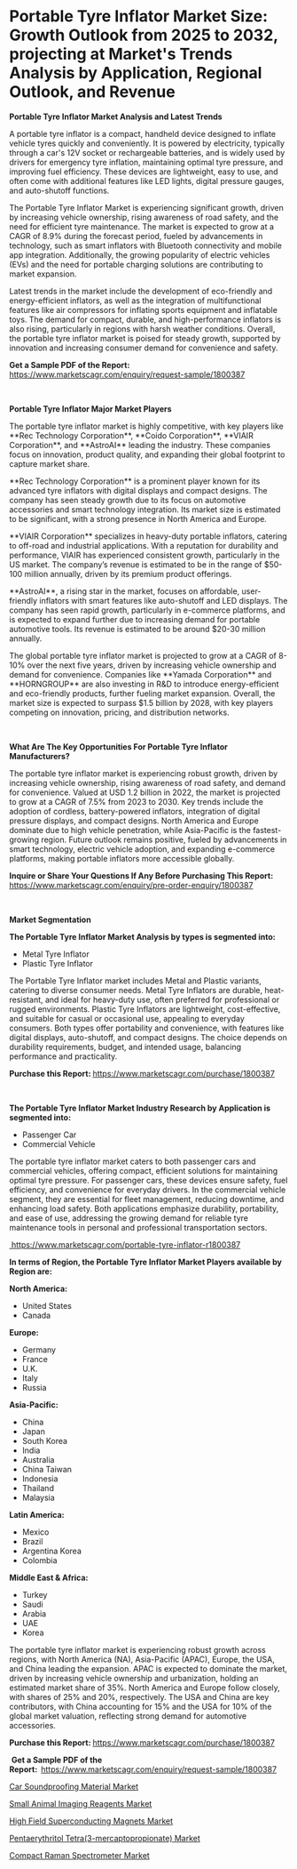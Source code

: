 <p><h1>Portable Tyre Inflator Market Size: Growth Outlook from 2025 to 2032, projecting at Market's Trends Analysis by Application, Regional Outlook, and Revenue</h1></p><p><strong>Portable Tyre Inflator Market Analysis and Latest Trends</strong></p>
<p><p>A portable tyre inflator is a compact, handheld device designed to inflate vehicle tyres quickly and conveniently. It is powered by electricity, typically through a car's 12V socket or rechargeable batteries, and is widely used by drivers for emergency tyre inflation, maintaining optimal tyre pressure, and improving fuel efficiency. These devices are lightweight, easy to use, and often come with additional features like LED lights, digital pressure gauges, and auto-shutoff functions.</p><p>The Portable Tyre Inflator Market is experiencing significant growth, driven by increasing vehicle ownership, rising awareness of road safety, and the need for efficient tyre maintenance. The market is expected to grow at a CAGR of 8.9% during the forecast period, fueled by advancements in technology, such as smart inflators with Bluetooth connectivity and mobile app integration. Additionally, the growing popularity of electric vehicles (EVs) and the need for portable charging solutions are contributing to market expansion.</p><p>Latest trends in the market include the development of eco-friendly and energy-efficient inflators, as well as the integration of multifunctional features like air compressors for inflating sports equipment and inflatable toys. The demand for compact, durable, and high-performance inflators is also rising, particularly in regions with harsh weather conditions. Overall, the portable tyre inflator market is poised for steady growth, supported by innovation and increasing consumer demand for convenience and safety.</p></p>
<p><strong>Get a Sample PDF of the Report:&nbsp;</strong> <a href="https://www.marketscagr.com/enquiry/request-sample/1800387?utm_campaign=1944&utm_medium=2&utm_source=Github&utm_content=ia&utm_term=22012025&utm_id=portable-tyre-inflator">https://www.marketscagr.com/enquiry/request-sample/1800387</a></p>
<p>&nbsp;</p>
<p><strong>Portable Tyre Inflator Major Market Players</strong></p>
<p><p>The portable tyre inflator market is highly competitive, with key players like **Rec Technology Corporation**, **Coido Corporation**, **VIAIR Corporation**, and **AstroAI** leading the industry. These companies focus on innovation, product quality, and expanding their global footprint to capture market share.</p><p>**Rec Technology Corporation** is a prominent player known for its advanced tyre inflators with digital displays and compact designs. The company has seen steady growth due to its focus on automotive accessories and smart technology integration. Its market size is estimated to be significant, with a strong presence in North America and Europe.</p><p>**VIAIR Corporation** specializes in heavy-duty portable inflators, catering to off-road and industrial applications. With a reputation for durability and performance, VIAIR has experienced consistent growth, particularly in the US market. The company’s revenue is estimated to be in the range of $50-100 million annually, driven by its premium product offerings.</p><p>**AstroAI**, a rising star in the market, focuses on affordable, user-friendly inflators with smart features like auto-shutoff and LED displays. The company has seen rapid growth, particularly in e-commerce platforms, and is expected to expand further due to increasing demand for portable automotive tools. Its revenue is estimated to be around $20-30 million annually.</p><p>The global portable tyre inflator market is projected to grow at a CAGR of 8-10% over the next five years, driven by increasing vehicle ownership and demand for convenience. Companies like **Yamada Corporation** and **HORNGROUP** are also investing in R&D to introduce energy-efficient and eco-friendly products, further fueling market expansion. Overall, the market size is expected to surpass $1.5 billion by 2028, with key players competing on innovation, pricing, and distribution networks.</p></p>
<p>&nbsp;</p>
<p><strong>What Are The Key Opportunities For Portable Tyre Inflator Manufacturers?</strong></p>
<p><p>The portable tyre inflator market is experiencing robust growth, driven by increasing vehicle ownership, rising awareness of road safety, and demand for convenience. Valued at USD 1.2 billion in 2022, the market is projected to grow at a CAGR of 7.5% from 2023 to 2030. Key trends include the adoption of cordless, battery-powered inflators, integration of digital pressure displays, and compact designs. North America and Europe dominate due to high vehicle penetration, while Asia-Pacific is the fastest-growing region. Future outlook remains positive, fueled by advancements in smart technology, electric vehicle adoption, and expanding e-commerce platforms, making portable inflators more accessible globally.</p></p>
<p><strong>Inquire or Share Your Questions If Any Before Purchasing This Report:</strong> <a href="https://www.marketscagr.com/enquiry/pre-order-enquiry/1800387?utm_campaign=1944&utm_medium=2&utm_source=Github&utm_content=ia&utm_term=22012025&utm_id=portable-tyre-inflator">https://www.marketscagr.com/enquiry/pre-order-enquiry/1800387</a></p>
<p>&nbsp;</p>
<p><strong>Market Segmentation</strong></p>
<p><strong>The Portable Tyre Inflator Market Analysis by types is segmented into:</strong></p>
<p><ul><li>Metal Tyre Inflator</li><li>Plastic Tyre Inflator</li></ul></p>
<p><p>The Portable Tyre Inflator market includes Metal and Plastic variants, catering to diverse consumer needs. Metal Tyre Inflators are durable, heat-resistant, and ideal for heavy-duty use, often preferred for professional or rugged environments. Plastic Tyre Inflators are lightweight, cost-effective, and suitable for casual or occasional use, appealing to everyday consumers. Both types offer portability and convenience, with features like digital displays, auto-shutoff, and compact designs. The choice depends on durability requirements, budget, and intended usage, balancing performance and practicality.</p></p>
<p><strong>Purchase this Report:&nbsp;</strong><a href="https://www.marketscagr.com/purchase/1800387?utm_campaign=1944&utm_medium=2&utm_source=Github&utm_content=ia&utm_term=22012025&utm_id=portable-tyre-inflator">https://www.marketscagr.com/purchase/1800387</a></p>
<p>&nbsp;</p>
<p><strong>The Portable Tyre Inflator Market Industry Research by Application is segmented into:</strong></p>
<p><ul><li>Passenger Car</li><li>Commercial Vehicle</li></ul></p>
<p><p>The portable tyre inflator market caters to both passenger cars and commercial vehicles, offering compact, efficient solutions for maintaining optimal tyre pressure. For passenger cars, these devices ensure safety, fuel efficiency, and convenience for everyday drivers. In the commercial vehicle segment, they are essential for fleet management, reducing downtime, and enhancing load safety. Both applications emphasize durability, portability, and ease of use, addressing the growing demand for reliable tyre maintenance tools in personal and professional transportation sectors.</p></p>
<p><a href="https://www.marketscagr.com/portable-tyre-inflator-r1800387?utm_campaign=1944&utm_medium=2&utm_source=Github&utm_content=ia&utm_term=22012025&utm_id=portable-tyre-inflator">&nbsp;https://www.marketscagr.com/portable-tyre-inflator-r1800387</a></p>
<p><strong>In terms of Region, the Portable Tyre Inflator Market Players available by Region are:</strong></p>
<p>
    <p> <strong> North America: </strong>
        <ul>
            <li>United States</li>
            <li>Canada</li>
        </ul>
        </p> 
    <p> <strong> Europe: </strong>
        <ul>
            <li>Germany</li>
            <li>France</li>
            <li>U.K.</li>
            <li>Italy</li>
            <li>Russia</li>
        </ul>
        </p> 
    <p> <strong> Asia-Pacific: </strong>
        <ul>
            <li>China</li>
            <li>Japan</li>
            <li>South Korea</li>
            <li>India</li>
            <li>Australia</li>
            <li>China Taiwan</li>
            <li>Indonesia</li>
            <li>Thailand</li>
            <li>Malaysia</li>
        </ul>
        </p> 
    <p> <strong> Latin America: </strong>
        <ul>
            <li>Mexico</li>
            <li>Brazil</li>
            <li>Argentina Korea</li>
            <li>Colombia</li>
        </ul>
        </p> 
    <p> <strong> Middle East & Africa: </strong>
        <ul>
            <li>Turkey</li>
            <li>Saudi</li>
            <li>Arabia</li>
            <li>UAE</li>
            <li>Korea</li>
        </ul>
    </p>
    </p>
<p><p>The portable tyre inflator market is experiencing robust growth across regions, with North America (NA), Asia-Pacific (APAC), Europe, the USA, and China leading the expansion. APAC is expected to dominate the market, driven by increasing vehicle ownership and urbanization, holding an estimated market share of 35%. North America and Europe follow closely, with shares of 25% and 20%, respectively. The USA and China are key contributors, with China accounting for 15% and the USA for 10% of the global market valuation, reflecting strong demand for automotive accessories.</p></p>
<p><strong>Purchase this Report: </strong><a href="https://www.marketscagr.com/purchase/1800387?utm_campaign=1944&utm_medium=2&utm_source=Github&utm_content=ia&utm_term=22012025&utm_id=portable-tyre-inflator">https://www.marketscagr.com/purchase/1800387</a></p>
<p>&nbsp;<strong>Get a Sample PDF of the Report:&nbsp;&nbsp;</strong><a href="https://www.marketscagr.com/enquiry/request-sample/1800387?utm_campaign=1944&utm_medium=2&utm_source=Github&utm_content=ia&utm_term=22012025&utm_id=portable-tyre-inflator">https://www.marketscagr.com/enquiry/request-sample/1800387</a></p>
<p><strong></strong></p>
<p><p><a href="https://github.com/Chiragrp22/Market-Research-Report-List-7/blob/main/car-soundproofing-material-market.md?utm_campaign=1944&utm_medium=2&utm_source=Github&utm_content=ia&utm_term=22012025&utm_id=portable-tyre-inflator">Car Soundproofing Material Market</a></p><p><a href="https://www.linkedin.com/pulse/competitive-landscape-key-trends-small-animal-imaging-reagents-xim8e?utm_campaign=1944&utm_medium=2&utm_source=Github&utm_content=ia&utm_term=22012025&utm_id=portable-tyre-inflator">Small Animal Imaging Reagents Market</a></p><p><a href="https://www.linkedin.com/pulse/high-field-superconducting-magnets-market-study-examiningthe-xksuc?utm_campaign=1944&utm_medium=2&utm_source=Github&utm_content=ia&utm_term=22012025&utm_id=portable-tyre-inflator">High Field Superconducting Magnets Market</a></p><p><a href="https://www.linkedin.com/pulse/analyzing-projected-cagr-66-pentaerythritol-tetra3-mercaptopropionate-cnmmc?utm_campaign=1944&utm_medium=2&utm_source=Github&utm_content=ia&utm_term=22012025&utm_id=portable-tyre-inflator">Pentaerythritol Tetra(3-mercaptopropionate) Market</a></p><p><a href="https://www.linkedin.com/pulse/compact-raman-spectrometer-market-outlook-strategic-insights-il2pf?utm_campaign=1944&utm_medium=2&utm_source=Github&utm_content=ia&utm_term=22012025&utm_id=portable-tyre-inflator">Compact Raman Spectrometer Market</a></p></p>